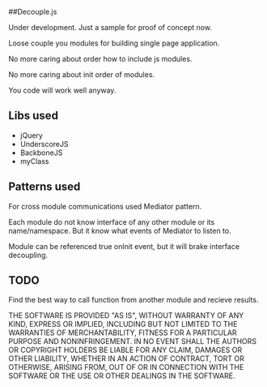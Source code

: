##Decouple.js

Under development. Just a sample for proof of concept now.


Loose couple you modules for building single page application.

No more caring about order how to include js modules.

No more caring about init order of modules.

You code will work well anyway.

## Libs used
- jQuery
- UnderscoreJS
- BackboneJS
- myClass

## Patterns used

For cross module communications used Mediator pattern.

Each module do not know interface of any other module or its name/namespace. But it know what events of Mediator to listen to.

Module can be referenced true onInit event, but it will brake interface decoupling.

## TODO
Find the best way to call function from another module and recieve results.


THE SOFTWARE IS PROVIDED "AS IS", WITHOUT WARRANTY OF ANY KIND, EXPRESS OR
IMPLIED, INCLUDING BUT NOT LIMITED TO THE WARRANTIES OF MERCHANTABILITY, FITNESS
FOR A PARTICULAR PURPOSE AND NONINFRINGEMENT. IN NO EVENT SHALL THE AUTHORS OR
COPYRIGHT HOLDERS BE LIABLE FOR ANY CLAIM, DAMAGES OR OTHER LIABILITY, WHETHER
IN AN ACTION OF CONTRACT, TORT OR OTHERWISE, ARISING FROM, OUT OF OR IN
CONNECTION WITH THE SOFTWARE OR THE USE OR OTHER DEALINGS IN THE SOFTWARE.